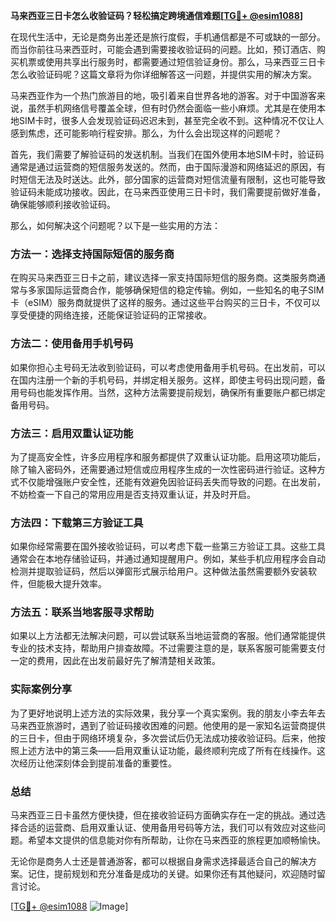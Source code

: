 **马来西亚三日卡怎么收验证码？轻松搞定跨境通信难题[[TG💪+ @esim1088](https://t.me/s/esim1088)]**

在现代生活中，无论是商务出差还是旅行度假，手机通信都是不可或缺的一部分。而当你前往马来西亚时，可能会遇到需要接收验证码的问题。比如，预订酒店、购买机票或使用共享出行服务时，都需要通过短信验证身份。那么，马来西亚三日卡怎么收验证码呢？这篇文章将为你详细解答这一问题，并提供实用的解决方案。

马来西亚作为一个热门旅游目的地，吸引着来自世界各地的游客。对于中国游客来说，虽然手机网络信号覆盖全球，但有时仍然会面临一些小麻烦。尤其是在使用本地SIM卡时，很多人会发现验证码迟迟未到，甚至完全收不到。这种情况不仅让人感到焦虑，还可能影响行程安排。那么，为什么会出现这样的问题呢？

首先，我们需要了解验证码的发送机制。当我们在国外使用本地SIM卡时，验证码通常是通过运营商的短信服务发送的。然而，由于国际漫游和网络延迟的原因，有时短信无法及时送达。此外，部分国家的运营商对短信流量有限制，这也可能导致验证码未能成功接收。因此，在马来西亚使用三日卡时，我们需要提前做好准备，确保能够顺利接收验证码。

那么，如何解决这个问题呢？以下是一些实用的方法：

### 方法一：选择支持国际短信的服务商

在购买马来西亚三日卡之前，建议选择一家支持国际短信的服务商。这类服务商通常与多家国际运营商合作，能够确保短信的稳定传输。例如，一些知名的电子SIM卡（eSIM）服务商就提供了这样的服务。通过这些平台购买的三日卡，不仅可以享受便捷的网络连接，还能保证验证码的正常接收。

### 方法二：使用备用手机号码

如果你担心主号码无法收到验证码，可以考虑使用备用手机号码。在出发前，可以在国内注册一个新的手机号码，并绑定相关服务。这样，即使主号码出现问题，备用号码也能发挥作用。当然，这种方法需要提前规划，确保所有重要账户都已绑定备用号码。

### 方法三：启用双重认证功能

为了提高安全性，许多应用程序和服务都提供了双重认证功能。启用这项功能后，除了输入密码外，还需要通过短信或应用程序生成的一次性密码进行验证。这种方式不仅能增强账户安全性，还能有效避免因验证码丢失而导致的问题。在出发前，不妨检查一下自己的常用应用是否支持双重认证，并及时开启。

### 方法四：下载第三方验证工具

如果你经常需要在国外接收验证码，可以考虑下载一些第三方验证工具。这些工具通常会在本地存储验证码，并通过通知提醒用户。例如，某些手机应用程序会自动检测并提取验证码，然后以弹窗形式展示给用户。这种做法虽然需要额外安装软件，但能极大提升效率。

### 方法五：联系当地客服寻求帮助

如果以上方法都无法解决问题，可以尝试联系当地运营商的客服。他们通常能提供专业的技术支持，帮助用户排查故障。不过需要注意的是，联系客服可能需要支付一定的费用，因此在出发前最好先了解清楚相关政策。

### 实际案例分享

为了更好地说明上述方法的实际效果，我分享一个真实案例。我的朋友小李去年去马来西亚旅游时，遇到了验证码接收困难的问题。他使用的是一家知名运营商提供的三日卡，但由于网络环境复杂，多次尝试后仍无法成功接收验证码。后来，他按照上述方法中的第三条——启用双重认证功能，最终顺利完成了所有在线操作。这次经历让他深刻体会到提前准备的重要性。

### 总结

马来西亚三日卡虽然方便快捷，但在接收验证码方面确实存在一定的挑战。通过选择合适的运营商、启用双重认证、使用备用号码等方法，我们可以有效应对这些问题。希望本文提供的信息能对你有所帮助，让你在马来西亚的旅程更加顺畅愉快。

无论你是商务人士还是普通游客，都可以根据自身需求选择最适合自己的解决方案。记住，提前规划和充分准备是成功的关键。如果你还有其他疑问，欢迎随时留言讨论。

[[TG💪+ @esim1088](https://t.me/s/esim1088) ![Image](https://i.postimg.cc/4NQfJmqS/Snipaste-2025-05-13-00-14-12.png)]
